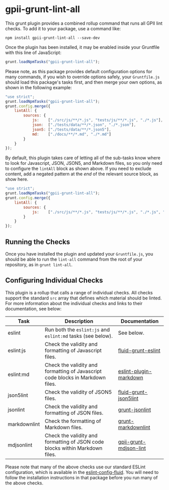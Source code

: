 # gpii-grunt-lint-all

This grunt plugin provides a combined rollup command that runs all GPII lint checks. To add it to your package, use a
command like:

```shell
npm install gpii-grunt-lint-all --save-dev
```

Once the plugin has been installed, it may be enabled inside your Gruntfile with this line of JavaScript:

```javascript
grunt.loadNpmTasks("gpii-grunt-lint-all");
```

Please note, as this package provides default configuration options for many commands, if you wish to override options
safely, your `Gruntfile.js` should load this package's tasks first, and then merge your own options, as shown in the
following example:

```javascript
"use strict";
grunt.loadNpmTasks("gpii-grunt-lint-all");
grunt.config.merge({
    lintAll: {
        sources: {
            js:    ["./src/js/**/*.js", "tests/js/**/*.js", "./*.js"],
            json:  ["./tests/data/**/*.json", "./*.json"],
            json5: ["./tests/data/**/*.json5"],
            md:    ["./docs/**/*.md", "./*.md"]
        }
    }
});
```

By default, this plugin takes care of letting all of the sub-tasks know where to look for Javascript, JSON, JSON5, and
Markdown files, so you only need to configure the `lintAll` block as shown above.  If you need to exclude content, add a
negated pattern at the *end* of the relevant source block, as show here.

```javascript
"use strict";
grunt.loadNpmTasks("gpii-grunt-lint-all");
grunt.config.merge({
    lintAll: {
        sources: {
            js:    ["./src/js/**/*.js", "tests/js/**/*.js", "./*.js", "!./src/lib/**/*.js"]
        }
    }
});
```

## Running the Checks

Once you have installed the plugin and updated your `Gruntfile.js`, you should be able to run the `lint-all` command from
the root of your repository, as in `grunt lint-all`.

## Configuring Individual Checks

This plugin is a rollup that calls a range of individual checks.  All checks support the standard `src` array that
defines which material should be linted.  For more information about the individual checks and links to their
documentation, see below:

| Task         | Description | Documentation |
| ------------ | ----------- | ------------- |
| eslint       | Run both the `eslint:js` and `eslint:md` tasks (see below). | See below. |
| eslint:js    | Check the validity and formatting of Javascript files. | [fluid-grunt-eslint](https://github.com/fluid-project/fluid-grunt-eslint) |
| eslint:md    | Check the validity and formatting of Javascript code blocks in Markdown files. | [eslint-plugin-markdown](https://github.com/eslint/eslint-plugin-markdown) |
| json5lint    | Check the validity of JSON5 files. | [fluid-grunt-json5lint](https://github.com/fluid-project/fluid-grunt-json5lint) |
| jsonlint     | Check the validity and formatting of JSON files. | [grunt-jsonlint](https://github.com/brandonramirez/grunt-jsonlint) |
| markdownlint | Check the formatting of Markdown files. | [grunt-markdownlint](https://github.com/sagiegurari/grunt-markdownlint) |
| mdjsonlint   | Check the validity and formatting of JSON code blocks within Markdown files. | [gpii-grunt-mdjson-lint](https://github.com/GPII/gpii-grunt-mdjson-lint) |

Please note that many of the above checks use our standard ESLint configuration, which is available in the
[eslint-config-fluid](https://github.com/fluid-project/eslint-config-fluid).  You will need to follow the installation
instructions in that package before you run many of the above checks.